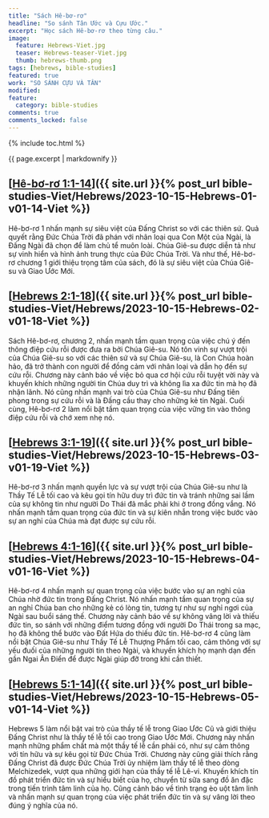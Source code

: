 ```yaml
---
title: "Sách Hê-bơ-rơ"
headline: "So sánh Tân Ước và Cựu Ước."
excerpt: "Học sách Hê-bơ-rơ theo từng câu."
image: 
  feature: Hebrews-Viet.jpg
  teaser: Hebrews-teaser-Viet.jpg
  thumb: hebrews-thumb.png
tags: [hebrews, bible-studies]
featured: true
work: "SO SÁNH CỰU VÀ TÂN"
modified:
feature:
  category: bible-studies
comments: true
comments_locked: false
---
```


{% include toc.html %}

{{ page.excerpt | markdownify }}


##  [<u>Hê-bơ-rơ 1:1-14</u>]({{ site.url }}{% post_url bible-studies-Viet/Hebrews/2023-10-15-Hebrews-01-v01-14-Viet %})

Hê-bơ-rơ 1 nhấn mạnh sự siêu việt của Đấng Christ so với các thiên sứ. Quả quyết rằng Đức Chúa Trời đã phán với nhân loại qua Con Một của Ngài, là Đấng Ngài đã chọn để làm chủ tể muôn loài. Chúa Giê-su được diễn tả như sự vinh hiển và hình ảnh trung thực của Đức Chúa Trời. Và như thế, Hê-bơ-rơ chương 1 giới thiệu trọng tâm của sách, đó là sự siêu việt của Chúa Giê-su và Giao Ước Mới.

##  [<u>Hebrews 2:1-18</u>]({{ site.url }}{% post_url bible-studies-Viet/Hebrews/2023-10-15-Hebrews-02-v01-18-Viet %})

Sách Hê-bơ-rơ, chương 2, nhấn mạnh tầm quan trọng của việc chú ý đến thông điệp cứu rỗi được đưa ra bởi Chúa Giê-su. Nó tôn vinh sự vượt trội của Chúa Giê-su so với các thiên sứ và sự Chúa Giê-su, là Con Chúa hoàn hảo, đã trở thành con người để đồng cảm với nhân loại và dẫn họ đến sự cứu rỗi. Chương này cảnh báo về việc bỏ qua cơ hội cứu rỗi tuyệt vời này và khuyến khích những người tin Chúa duy trì và không lìa xa đức tin mà họ đã nhận lãnh. Nó cũng nhấn mạnh vai trò của Chúa Giê-su như Đấng tiên phong trong sự cứu rỗi và là Đấng cầu thay cho những kẻ tin Ngài. Cuối cùng, Hê-bơ-rơ 2 làm nổi bật tầm quan trọng của việc vững tin vào thông điệp cứu rỗi và chớ xem nhẹ nó.

##  [<u>Hebrews 3:1-19</u>]({{ site.url }}{% post_url bible-studies-Viet/Hebrews/2023-10-15-Hebrews-03-v01-19-Viet %})

Hê-bơ-rơ 3 nhấn mạnh quyền lực và sự vượt trội của Chúa Giê-su như là Thầy Tế Lễ tối cao và kêu gọi tín hữu duy trì đức tin và tránh những sai lầm của sự không tin như người Do Thái đã mắc phải khi ở trong đồng vắng. Nó nhấn mạnh tầm quan trọng của đức tin và sự kiên nhẫn trong việc bước vào sự an nghỉ của Chúa mà đạt được sự cứu rỗi.

##  [<u>Hebrews 4:1-16</u>]({{ site.url }}{% post_url bible-studies-Viet/Hebrews/2023-10-15-Hebrews-04-v01-16-Viet %})

Hê-bơ-rơ 4 nhấn mạnh sự quan trọng của việc bước vào sự an nghỉ của Chúa nhờ đức tin trong Đấng Christ. Nó nhấn mạnh tầm quan trọng của sự an nghỉ Chúa ban cho những kẻ có lòng tin, tương tự như sự nghỉ ngơi của Ngài sau buổi sáng thế. Chương này cảnh báo về sự không vâng lời và thiếu đức tin, so sánh với những điểm tương đồng với người Do Thái trong sa mạc, họ đã không thể bước vào Đất Hứa do thiếu đức tin. Hê-bơ-rơ 4 cũng làm nổi bật Chúa Giê-su như Thầy Tế Lễ Thượng Phẩm tối cao, cảm thông với sự yếu đuối của những người tin theo Ngài, và khuyến khích họ mạnh dạn đến gần Ngai Ân Điển để được Ngài giúp đỡ trong khi cần thiết.

##  [<u>Hebrews 5:1-14</u>]({{ site.url }}{% post_url bible-studies-Viet/Hebrews/2023-10-15-Hebrews-05-v01-14-Viet %})

Hebrews 5 làm nổi bật vai trò của thầy tế lễ trong Giao Ước Cũ và giới thiệu Đấng Christ như là thầy tế lễ tối cao trong Giao Ước Mới. Chương này nhấn mạnh những phẩm chất mà một thầy tế lễ cần phải có, như sự cảm thông với tín hữu và sự kêu gọi từ Đức Chúa Trời. Chương này cũng giải thích rằng Đấng Christ đã được Đức Chúa Trời ủy nhiệm làm thầy tế lễ theo dòng Melchizedek, vượt qua những giới hạn của thầy tế lễ Lê-vi. Khuyến khích tín đồ phát triển đức tin và sự hiểu biết của họ, chuyển từ sữa sang đồ ăn đặc trong tiến trình tâm linh của họ. Cũng cảnh báo về tình trạng èo uột tâm linh và nhấn mạnh sự quan trọng của việc phát triển đức tin và sự vâng lời theo đúng ý nghĩa của nó.